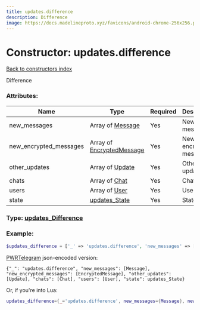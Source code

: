 ```yaml
---
title: updates.difference
description: Difference
image: https://docs.madelineproto.xyz/favicons/android-chrome-256x256.png
---
```

# Constructor: updates.difference  
[Back to constructors index](index.md)



Difference

### Attributes:

| Name     |    Type       | Required | Description |
|----------|---------------|----------|-------------|
|new\_messages|Array of [Message](../types/Message.md) | Yes|New messages|
|new\_encrypted\_messages|Array of [EncryptedMessage](../types/EncryptedMessage.md) | Yes|New encrypted messages|
|other\_updates|Array of [Update](../types/Update.md) | Yes|Other updates|
|chats|Array of [Chat](../types/Chat.md) | Yes|Chats|
|users|Array of [User](../types/User.md) | Yes|Users|
|state|[updates\_State](../types/updates_State.md) | Yes|State|



### Type: [updates\_Difference](../types/updates_Difference.md)


### Example:

```php
$updates_difference = ['_' => 'updates.difference', 'new_messages' => [Message, Message], 'new_encrypted_messages' => [EncryptedMessage, EncryptedMessage], 'other_updates' => [Update, Update], 'chats' => [Chat, Chat], 'users' => [User, User], 'state' => updates_State];
```  

[PWRTelegram](https://pwrtelegram.xyz) json-encoded version:

```
{"_": "updates.difference", "new_messages": [Message], "new_encrypted_messages": [EncryptedMessage], "other_updates": [Update], "chats": [Chat], "users": [User], "state": updates_State}
```


Or, if you're into Lua:

```lua
updates_difference={_='updates.difference', new_messages={Message}, new_encrypted_messages={EncryptedMessage}, other_updates={Update}, chats={Chat}, users={User}, state=updates_State}

```


